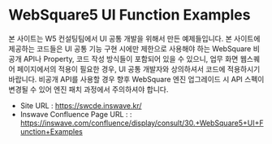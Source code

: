 # WebSquare5 UI Function Examples

본 사이트는 W5 컨설팅팀에서 UI 공통 개발을 위해서 만든 예제들입니다. 본 사이트에 제공하는 코드들은 UI 공통 기능 구현 시에만 제한으로 사용해야 하는 WebSquare 비공개 API나 Property, 코드 작성 방식들이 포함되어 있을 수 있으니, 업무 화면 웹스퀘어 페이지에서의 적용이 필요한 경우, UI 공통 개발자와 상의하셔서 코드에 적용하시기 바랍니다.
비공개 API를 사용할 경우 향후 WebSquare 엔진 업그레이드 시 API 스펙이 변경될 수 있어 엔진 패치 과정에서 주의하셔야 합니다.

* Site URL : https://swcde.inswave.kr/
* Inswave Confluence Page URL : : https://inswave.com/confluence/display/consult/30.+WebSquare5+UI+Function+Examples

